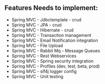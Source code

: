## Features Needs to implement:

* Spring MVC - Jdbctemplate - crud
* Spring MVC - JPA - crud
* Spring MVC - Hibernate - crud
* Spring MVC - Transaction management
* Spring MVC - Email Notification integration
* Spring MVC - File Upload
* Spring MVC - Rabbit Mq - Message Queues
* Spring MVC - Rest Webservices
* Spring MVC - Spring security integration
* Spring MVC - Profiles (dev, test, beta, prod)
* Spring MVC - slf4j logger config
* Spring MVC - Unit testing


